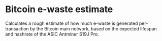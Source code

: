 # Bitcoin e-waste estimate
Calculates a rough estimate of how much e-waste is generated per-transaction by the Bitcoin main network, based on the expected lifespan and hashrate of the ASIC Antminer S19J Pro.

